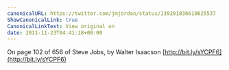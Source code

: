```yaml
---
canonicalURL: https://twitter.com/jmjordan/status/139201836610625537
ShowCanonicalLink: true
CanonicalLinkText: View original on
date: 2011-11-23T04:41:18+00:00
---
```

On page 102 of 656 of Steve Jobs, by Walter Isaacson [http://bit.ly/sYCPF6](http://bit.ly/sYCPF6)